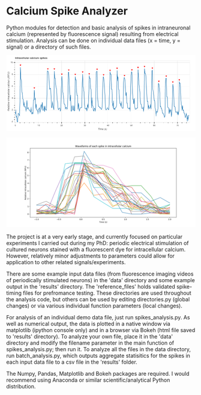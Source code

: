 # Calcium Spike Analyzer

Python modules for detection and basic analysis of spikes in intraneuronal calcium (represented by fluorescence signal) resulting from electrical stimulation. Analysis can be done on individual data files (x = time, y = signal) or a directory of such files.

![alt text](https://github.com/crotty-d/calcium-spike-analyzer/blob/master/calspikes/results/568region_B_wholeplot.png)

![alt text](https://github.com/crotty-d/calcium-spike-analyzer/blob/master/calspikes/results/568region_B_waveforms_plot.png?raw=true)

The project is at a very early stage, and currently focused on particular experiments I carried out during my PhD: periodic electrical stimulation of cultured neurons stained with a fluorescent dye for intracellular calcium. However, relatively minor adjustments to parameters could allow for application to other related signals/experiments.

There are some example input data files (from fluorescence imaging videos of periodically stimulated neurons) in the 'data' directory and some example output in the 'results' directory. The 'reference_files' holds validated spike-timing files for prefromance testing. These directories are used throughout the analysis code, but others can be used by editing directories.py (global changes) or via various individual function parameters (local changes).

For analysis of an individual demo data file, just run spikes_analysis.py. As well as numerical output, the data is plotted in a native window via matplotlib (ipython console only) and in a browser via Bokeh (html file saved to 'results' directory). To analyze your own file, place it in the 'data' directory and modify the filename parameter in the main function of spikes_analysis.py; then run it. To analyze all the files in the data directory, run batch_analysis.py, which outputs aggregate statisitics for the spikes in each input data file to a csv file in the 'results' folder.

The Numpy, Pandas, Matplotlib and Bokeh packages are required. I would recommend using Anaconda or similar scientific/analytical Python distribution.
